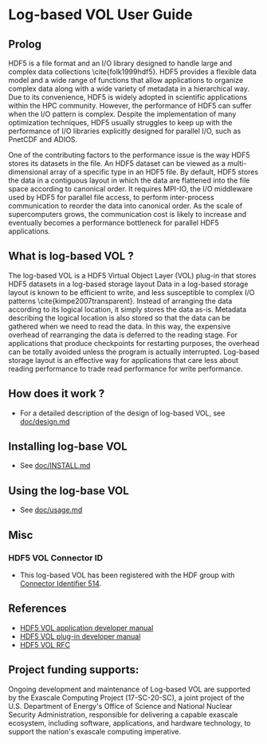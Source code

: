 # Log-based VOL User Guide

## Prolog

HDF5 is a file format and an I/O library designed to handle large and complex data collections \cite{folk1999hdf5}.
HDF5 provides a flexible data model and a wide range of functions that allow applications to organize complex data along with a wide variety of metadata in a hierarchical way.
Due to its convenience, HDF5 is widely adopted in scientific applications within the HPC community.
However, the performance of HDF5 can suffer when the I/O pattern is complex.
Despite the implementation of many optimization techniques, HDF5 usually struggles to keep up with the performance of I/O libraries explicitly designed for parallel I/O, such as PnetCDF and ADIOS.

One of the contributing factors to the performance issue is the way HDF5 stores its datasets in the file.
An HDF5 dataset can be viewed as a multi-dimensional array of a specific type in an HDF5 file.
By default, HDF5 stores the data in a contiguous layout in which the data are flattened into the file space according to canonical order.
It requires MPI-IO, the I/O middleware used by HDF5 for parallel file access, to perform inter-process communication to reorder the data into canonical order. 
As the scale of supercomputers grows, the communication cost is likely to increase and eventually becomes a performance bottleneck for parallel HDF5 applications. 

## What is log-based VOL ?

The log-based VOL is a HDF5 Virtual Object Layer (VOL) plug-in that stores HDF5 datasets in a log-based storage layout
Data in a log-based storage layout is known to be efficient to write, and less susceptible to complex I/O patterns \cite{kimpe2007transparent}.
Instead of arranging the data according to its logical location, it simply stores the data as-is.
Metadata describing the logical location is also stored so that the data can be gathered when we need to read the data.
In this way, the expensive overhead of rearranging the data is deferred to the reading stage.
For applications that produce checkpoints for restarting purposes, the overhead can be totally avoided unless the program is actually interrupted.
Log-based storage layout is an effective way for applications that care less about reading performance to trade read performance for write performance.

## How does it work ?
* For a detailed description of the design of log-based VOL, see [doc/design.md](./design.md)

## Installing log-base VOL
* See [doc/INSTALL.md](./INSTALL.md)

## Using the log-base VOL
* See [doc/usage.md](./usage.md)

## Misc
### HDF5 VOL Connector ID
* This log-based VOL has been registered with the HDF group with [Connector Identifier 514](https://portal.hdfgroup.org/display/support/Registered+VOL+Connectors).

## References
* [HDF5 VOL application developer manual](https://github.com/HDFGroup/hdf5doc/raw/vol_docs/RFCs/HDF5/VOL/user_guide/vol_user_guide.pdf)
* [HDF5 VOL plug-in developer manual](https://github.com/HDFGroup/hdf5doc/raw/vol_docs/RFCs/HDF5/VOL/connector_author_guide/vol_connector_author_guide.pdf)
* [HDF5 VOL RFC](https://github.com/HDFGroup/hdf5doc/raw/vol_docs/RFCs/HDF5/VOL/RFC/RFC_VOL.pdf)

## Project funding supports:
Ongoing development and maintenance of Log-based VOL are supported by the Exascale Computing Project (17-SC-20-SC), a joint project of the U.S. Department of Energy's Office of Science and National Nuclear Security Administration, responsible for delivering a capable exascale ecosystem, including software, applications, and hardware technology, to support the nation's exascale computing imperative.
